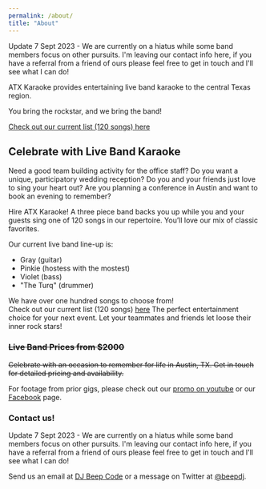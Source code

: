 ```yaml
---
permalink: /about/
title: "About"
---
```

Update 7 Sept 2023 - We are currently on a hiatus while some band members focus
on other pursuits. I'm leaving our contact info here, if you have a referral from
a friend of ours please feel free to get in touch and I'll see what I can do!

ATX Karaoke provides entertaining live band karaoke
to the central Texas region. 

You bring the rockstar, and we bring the band!

[Check out our current list (120 songs) here](/assets/docs/ATXKaraoke_LiveList.pdf)

## Celebrate with Live Band Karaoke

Need a good team building activity for the office staff? Do you want a unique,
participatory wedding reception? Do you and your friends just love to sing your
heart out? Are you planning a conference in Austin and want to book an evening to remember?

Hire ATX Karaoke! A three piece band backs you up while you and your guests sing
one of 120 songs in our repertoire. You’ll love our mix of classic favorites.

Our current live band line-up is:

  - Gray (guitar)
  - Pinkie (hostess with the mostest)
  - Violet (bass)
  - "The Turq" (drummer)

We have over one hundred songs to choose from!  
Check out our current list (120 songs) [here](/assets/docs/ATXKaraoke_LiveList.pdf)
The perfect 
entertainment choice for your next event.  Let your teammates
and friends let loose their inner rock stars!

### ~~Live Band Prices from $2000~~

~~Celebrate with an occasion to remember for life in Austin, TX. 
Get in touch for detailed pricing and availability.~~

For footage from prior gigs, please check out our [promo on youtube](https://youtu.be/FkTBR3nz8a4) or our [Facebook](https://www.facebook.com/atxkaraoke) page. 

### Contact us!

Update 7 Sept 2023 - We are currently on a hiatus while some band members focus
on other pursuits. I'm leaving our contact info here, if you have a referral from
a friend of ours please feel free to get in touch and I'll see what I can do!

Send us an email at [DJ Beep Code](mailto:djbeepcode@gmail.com?subject=[karaoke]%20Availability%20Inquiry) or a message on Twitter at [@beepdj](https://twitter.com/beepdj).


